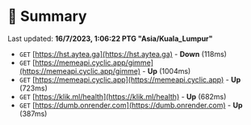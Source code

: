 # 📖 Summary
Last updated: **16/7/2023, 1:06:22 PTG "Asia/Kuala_Lumpur"**

- `GET` [https://hst.aytea.ga](https://hst.aytea.ga) - **Down** (118ms)
- `GET` [https://memeapi.cyclic.app/gimme](https://memeapi.cyclic.app/gimme) - **Up** (1004ms)
- `GET` [https://memeapi.cyclic.app](https://memeapi.cyclic.app) - **Up** (723ms)
- `GET` [https://klik.ml/health](https://klik.ml/health) - **Up** (682ms)
- `GET` [https://dumb.onrender.com](https://dumb.onrender.com) - **Up** (387ms)
